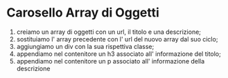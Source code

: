 # Carosello Array di Oggetti

1) creiamo un array di oggetti con un url, il titolo e una descrizione;
2) sostituiamo l' array precedente con l' url del nuovo array dal suo ciclo;
3) aggiungiamo un div con la sua rispettiva classe;
4) appendiamo nel contenitore un h3 associato all' informazione del titolo;
5) appendiamo nel contenitore un p associato all' informazione della descrizione

